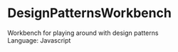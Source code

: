 # DesignPatternsWorkbench
Workbench for playing around with design patterns
<br /> Language: Javascript
